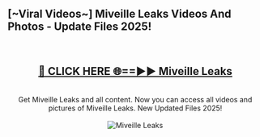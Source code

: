 <h2>[~Viral Videos~] Miveille Leaks Videos And Photos - Update Files 2025!</h2>
<br>
<div align="center">
<h2><a href="https://top-ai-tools.click/QrbHav" rel="nofollow">🔴 CLICK HERE 🌐==►► Miveille Leaks</a></h2>
<br>
Get Miveille Leaks and all content. Now you can access all videos and pictures of Miveille Leaks. New Updated Files 2025!
<br>
<br>
<a href="https://top-ai-tools.click/QrbHav" rel="nofollow" data-target="animated-image.originalLink"><img src="https://i.ibb.co.com/WyWwxjT/player-gif2.gif" alt="Miveille Leaks" style="max-width: 100%; display: inline-block;" data-target="animated-image.originalImage"></a>
</div>
<br>